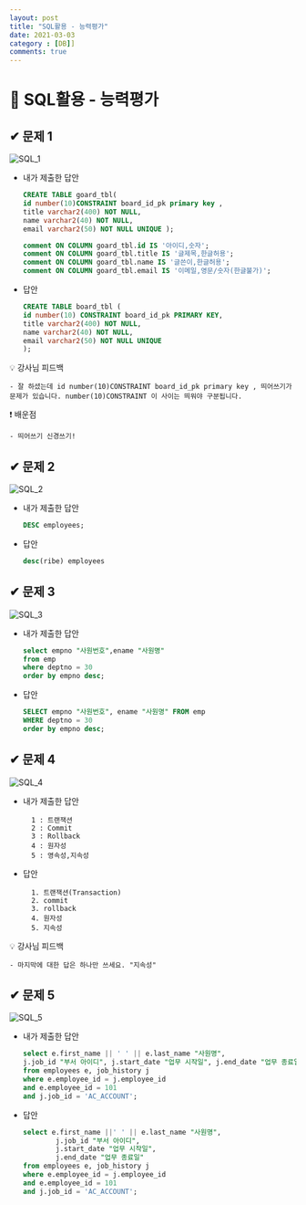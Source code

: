 ```yaml
---
layout: post
title: "SQL활용 - 능력평가"
date: 2021-03-03
category : [DB]]
comments: true
---
```


# 🔶 SQL활용 - 능력평가

## ✔ 문제 1
![SQL_1](https://user-images.githubusercontent.com/65608960/110793793-5f560b80-82b8-11eb-9100-8c255e43e414.JPG)


- 내가 제출한 답안
    ```sql
    CREATE TABLE goard_tbl(
    id number(10)CONSTRAINT board_id_pk primary key ,
    title varchar2(400) NOT NULL,
    name varchar2(40) NOT NULL,
    email varchar2(50) NOT NULL UNIQUE ); 

    comment ON COLUMN goard_tbl.id IS '아이디,숫자';
    comment ON COLUMN goard_tbl.title IS '글제목,한글허용';
    comment ON COLUMN goard_tbl.name IS '글쓴이,한글허용';
    comment ON COLUMN goard_tbl.email IS '이메일,영문/숫자(한글불가)';
    ```
    
- 답안
    ```sql
    CREATE TABLE board_tbl (  
    id number(10) CONSTRAINT board_id_pk PRIMARY KEY, 
    title varchar2(400) NOT NULL,
    name varchar2(40) NOT NULL, 
    email varchar2(50) NOT NULL UNIQUE
    );    
    ```
    

💡 강사님 피드백

    - 잘 하셨는데 id number(10)CONSTRAINT board_id_pk primary key , 띄어쓰기가 문제가 있습니다. number(10)CONSTRAINT 이 사이는 띄워야 구분됩니다.

❗ 배운점

    - 띄어쓰기 신경쓰기!

## ✔ 문제 2
![SQL_2](https://user-images.githubusercontent.com/65608960/110793790-5ebd7500-82b8-11eb-9a0b-bcc61d83b7d6.JPG)

- 내가 제출한 답안
    ```sql
    DESC employees;
    ```
    
- 답안
    ```sql
    desc(ribe) employees
    ```
    
## ✔ 문제 3
![SQL_3](https://user-images.githubusercontent.com/65608960/110793787-5ebd7500-82b8-11eb-91cf-958579235114.JPG)

- 내가 제출한 답안
    ```sql	
    select empno "사원번호",ename "사원명"
    from emp
    where deptno = 30
    order by empno desc;
    ```
    
- 답안
    ```sql	
    SELECT empno "사원번호", ename "사원명" FROM emp
    WHERE deptno = 30
    order by empno desc;
    ```
    
## ✔ 문제 4
![SQL_4](https://user-images.githubusercontent.com/65608960/110793782-5d8c4800-82b8-11eb-99ec-b586ed56d900.JPG)

- 내가 제출한 답안

        1 : 트랜잭션
        2 : Commit
        3 : Rollback
        4 : 원자성
        5 : 영속성,지속성 

- 답안

        1. 트랜잭션(Transaction)
        2. commit
        3. rollback
        4. 원자성
        5. 지속성
 
💡 강사님 피드백

    - 마지막에 대한 답은 하나만 쓰세요. "지속성"

 
## ✔ 문제 5
![SQL_5](https://user-images.githubusercontent.com/65608960/110793797-5f560b80-82b8-11eb-8f9c-29a3957c99b0.JPG)

- 내가 제출한 답안
    ```sql	
    select e.first_name || ' ' || e.last_name "사원명",
    j.job_id "부서 아이디", j.start_date "업무 시작일", j.end_date "업무 종료일"
    from employees e, job_history j
    where e.employee_id = j.employee_id 
    and e.employee_id = 101
    and j.job_id = 'AC_ACCOUNT';
    ```
    
- 답안
    ```sql
    select e.first_name ||' ' || e.last_name "사원명",
            j.job_id "부서 아이디",
            j.start_date "업무 시작일", 
            j.end_date "업무 종료일"
    from employees e, job_history j
    where e.employee_id = j.employee_id
    and e.employee_id = 101
    and j.job_id = 'AC_ACCOUNT';
    ```
    

